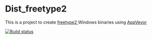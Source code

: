 # Dist_freetype2
This is a project to create <a href="https://www.freetype.org/"> freetype2 </a> Windows binaries using <a href="https://www.appveyor.com">AppVeyor</a><br />




[![Build status](https://ci.appveyor.com/api/projects/status/8p3tj9a2l1vmgt0x?svg=true)](https://ci.appveyor.com/project/maxirmx/Dist-freetype2/branch/master)
